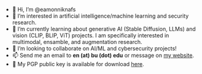 - 👋 Hi, I’m @eamonniknafs
- 👀 I’m interested in artificial intelligence/machine learning and security research.
- 🌱 I’m currently learning about generative AI (Stable Diffusion, LLMs) and vision (CLIP, BLIP, ViT) projects. I am specifically interested in multimodal, ensamble, and augmentation research. 
- 💞️ I’m looking to collaborate on AI/ML and cybersecurity projects!
- 📫 Send me an email to **en (at) bu (dot) edu** or message on [my website](https://eamonniknafs.com).
- 🔐 My PGP public key is available for download [here](https://keys.openpgp.org/search?q=en%40bu.edu).

<!---
eamonniknafs/eamonniknafs is a ✨ special ✨ repository because its `README.md` (this file) appears on your GitHub profile.
You can click the Preview link to take a look at your changes.
--->
